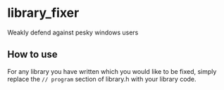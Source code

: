 # library_fixer
Weakly defend against pesky windows users

## How to use
For any library you have written which you would like to be fixed, simply replace the `// program` section of library.h with your library code.
